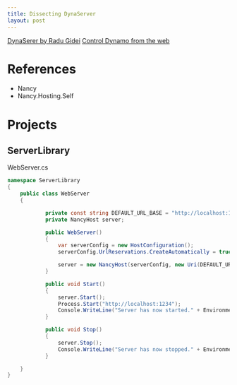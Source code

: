 ```yaml
---
title: Dissecting DynaServer
layout: post
---
```



[DynaSerer by Radu Gidei](https://github.com/radumg/DynaServer)
[Control Dynamo from the web](https://github.com/DynamoDS/DeveloperWorkshop/tree/master/CBW227911%20-%20Control%20Dynamo%20from%20the%20Web)

# References 

- Nancy
- Nancy.Hosting.Self

# Projects

## ServerLibrary

WebServer.cs

```csharp
namespace ServerLibrary
{
    public class WebServer
    {

            private const string DEFAULT_URL_BASE = "http://localhost:1234";
            private NancyHost server;

            public WebServer()
            {
                var serverConfig = new HostConfiguration();
                serverConfig.UrlReservations.CreateAutomatically = true;

                server = new NancyHost(serverConfig, new Uri(DEFAULT_URL_BASE));
            }

            public void Start()
            {
                server.Start();
                Process.Start("http://localhost:1234");
                Console.WriteLine("Server has now started." + Environment.NewLine);
            }

            public void Stop()
            {
                server.Stop();
                Console.WriteLine("Server has now stopped." + Environment.NewLine);
            }

    }
}
```

